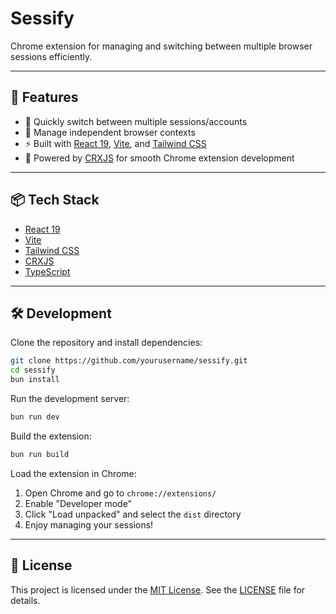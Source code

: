 # Sessify

Chrome extension for managing and switching between multiple browser sessions efficiently.

---

## 🚀 Features

- 🔄 Quickly switch between multiple sessions/accounts
- 👤 Manage independent browser contexts
- ⚡ Built with [React 19](https://react.dev/), [Vite](https://vitejs.dev/), and [Tailwind CSS](https://tailwindcss.com/)
- 🧩 Powered by [CRXJS](https://crxjs.dev/vite-plugin) for smooth Chrome extension development

---

## 📦 Tech Stack

- [React 19](https://react.dev/)
- [Vite](https://vitejs.dev/)
- [Tailwind CSS](https://tailwindcss.com/)
- [CRXJS](https://crxjs.dev/vite-plugin)
- [TypeScript](https://www.typescriptlang.org/)

---

## 🛠️ Development

Clone the repository and install dependencies:

```bash
git clone https://github.com/yourusername/sessify.git
cd sessify
bun install
```

Run the development server:

```bash
bun run dev
```

Build the extension:

```bash
bun run build
```

Load the extension in Chrome:

1. Open Chrome and go to `chrome://extensions/`
2. Enable "Developer mode"
3. Click "Load unpacked" and select the `dist` directory
4. Enjoy managing your sessions!

---

## 📄 License

This project is licensed under the [MIT License](https://opensource.org/license/mit/). See the [LICENSE](LICENSE) file for details.
